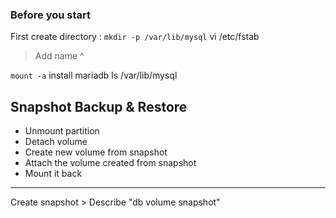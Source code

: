 ### Before you start
First create directory :
`mkdir -p /var/lib/mysql`
vi /etc/fstab 
>Add name                  ^
   
`mount -a`
install mariadb
ls /var/lib/mysql

## Snapshot Backup & Restore
* Unmount partition
* Detach volume
* Create new volume from snapshot
* Attach the volume created from snapshot
* Mount it back
______
Create snapshot > Describe "db volume snapshot"



